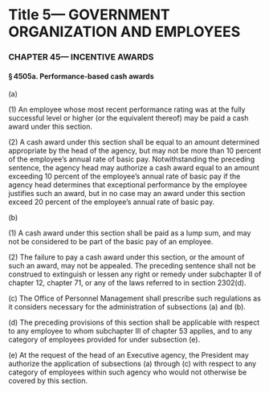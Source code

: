 
# Title 5— GOVERNMENT ORGANIZATION AND EMPLOYEES
### CHAPTER 45— INCENTIVE AWARDS
#### § 4505a. Performance-based cash awards

(a)

(1) An employee whose most recent performance rating was at the fully successful level or higher (or the equivalent thereof) may be paid a cash award under this section.

(2) A cash award under this section shall be equal to an amount determined appropriate by the head of the agency, but may not be more than 10 percent of the employee’s annual rate of basic pay. Notwithstanding the preceding sentence, the agency head may authorize a cash award equal to an amount exceeding 10 percent of the employee’s annual rate of basic pay if the agency head determines that exceptional performance by the employee justifies such an award, but in no case may an award under this section exceed 20 percent of the employee’s annual rate of basic pay.

(b)

(1) A cash award under this section shall be paid as a lump sum, and may not be considered to be part of the basic pay of an employee.

(2) The failure to pay a cash award under this section, or the amount of such an award, may not be appealed. The preceding sentence shall not be construed to extinguish or lessen any right or remedy under subchapter II of chapter 12, chapter 71, or any of the laws referred to in section 2302(d).

(c) The Office of Personnel Management shall prescribe such regulations as it considers necessary for the administration of subsections (a) and (b).

(d) The preceding provisions of this section shall be applicable with respect to any employee to whom subchapter III of chapter 53 applies, and to any category of employees provided for under subsection (e).

(e) At the request of the head of an Executive agency, the President may authorize the application of subsections (a) through (c) with respect to any category of employees within such agency who would not otherwise be covered by this section.
